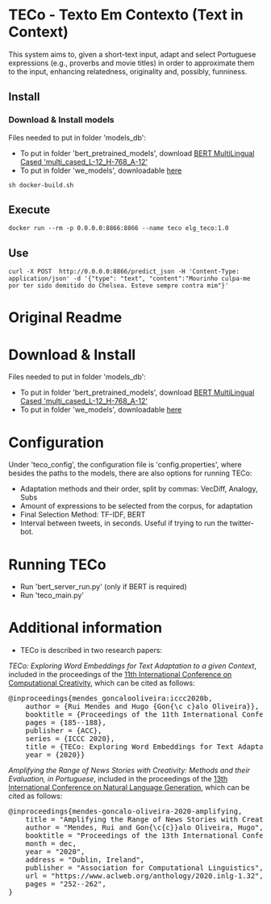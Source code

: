 # TECo - Texto Em Contexto (Text in Context)
This system aims to, given a short-text input, adapt and select Portuguese expressions (e.g., proverbs and movie titles) in order to approximate them to the input, enhancing relatedness, originality and, possibly, funniness.

## Install
### Download & Install models
Files needed to put in folder 'models_db':
- To put in folder 'bert_pretrained_models', download <a href="https://github.com/google-research/bert">BERT MultiLingual Cased 'multi_cased_L-12_H-768_A-12'</a>
- To put in folder 'we_models', downloadable <a href="https://drive.google.com/drive/folders/1oCVCjoAED2DErrVCuk3yi0MFVvX3BO02?usp=sharing">here</a>

```
sh docker-build.sh
```

## Execute
```
docker run --rm -p 0.0.0.0:8866:8866 --name teco elg_teco:1.0
```
## Use

```
curl -X POST  http://0.0.0.0:8866/predict_json -H 'Content-Type: application/json' -d '{"type": "text", "content":"Mourinho culpa-me por ter sido demitido do Chelsea. Esteve sempre contra mim"}'
```


# Original Readme




# Download & Install
Files needed to put in folder 'models_db':
- To put in folder 'bert_pretrained_models', download <a href="https://github.com/google-research/bert">BERT MultiLingual Cased 'multi_cased_L-12_H-768_A-12'</a>
- To put in folder 'we_models', downloadable <a href="https://drive.google.com/drive/folders/1oCVCjoAED2DErrVCuk3yi0MFVvX3BO02?usp=sharing">here</a>

# Configuration
Under 'teco_config', the configuration file is 'config.properties', where besides the paths to the models, there are also options for running TECo:
- Adaptation methods and their order, split by commas: VecDiff, Analogy, Subs
- Amount of expressions to be selected from the corpus, for adaptation
- Final Selection Method: TF-IDF, BERT
- Interval between tweets, in seconds. Useful if trying to run the twitter-bot.

# Running TECo
- Run 'bert_server_run.py' (only if BERT is required)
- Run 'teco_main.py'

# Additional information
- TECo is described in two research papers:

<i>TECo: Exploring Word Embeddings for Text Adaptation to a given Context</i>, included in the proceedings of the  <a href="http://computationalcreativity.net/iccc20/papers/ICCC20_Proceedings.pdf">11th International Conference on Computational Creativity</a>, which can be cited as follows:
<pre>
@inproceedings{mendes_goncalooliveira:iccc2020b,
	author = {Rui Mendes and Hugo {Gon{\c c}alo Oliveira}},
	booktitle = {Proceedings of the 11th International Conference on Computational Creativity, September 7-11, 2020, Coimbra},
	pages = {185--188},
	publisher = {ACC},
	series = {ICCC 2020},
	title = {TECo: Exploring Word Embeddings for Text Adaptation to a given Context},
	year = {2020}}
</pre>

<i>Amplifying the Range of News Stories with Creativity: Methods and their Evaluation, in Portuguese</i>, included in the proceedings of the <a href="https://www.aclweb.org/anthology/2020.inlg-1.32/">13th International Conference on Natural Language Generation</a>, which can be cited as follows:
<pre>
@inproceedings{mendes-goncalo-oliveira-2020-amplifying,
    title = "Amplifying the Range of News Stories with Creativity: Methods and their Evaluation, in {P}ortuguese",
    author = "Mendes, Rui and Gon{\c{c}}alo Oliveira, Hugo",
    booktitle = "Proceedings of the 13th International Conference on Natural Language Generation",
    month = dec,
    year = "2020",
    address = "Dublin, Ireland",
    publisher = "Association for Computational Linguistics",
    url = "https://www.aclweb.org/anthology/2020.inlg-1.32",
    pages = "252--262",
}
</pre>
